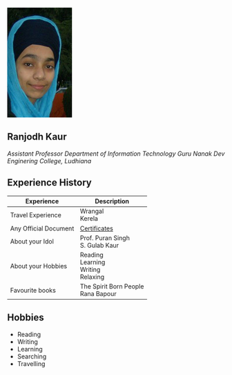 ![Display picture](../Profile/Faculty/Photos/rk.jpg)

## Ranjodh Kaur
_Assistant Professor_
_Department of Information Technology_
_Guru Nanak Dev Enginering College, Ludhiana_

## Experience History

|Experience       | Description     |
|---------------- | --------------- |
|Travel Experience| Wrangal <br>Kerela|
|Any Official Document| [Certificates](https://external-content.duckduckgo.com/iu/?u=https%3A%2F%2Ftse1.mm.bing.net%2Fth%3Fid%3DOIP.IPvFgVtkYPoN9GIMW_JIswHaKb%26pid%3DApi&f=1) |
|About your Idol  | Prof. Puran Singh <br> S. Gulab Kaur |
|About your Hobbies | Reading <br>Learning<br>Writing<br>Relaxing |
|Favourite books       | The Spirit Born People <br> Rana Bapour|

## Hobbies

- Reading
- Writing
- Learning
- Searching
- Travelling
